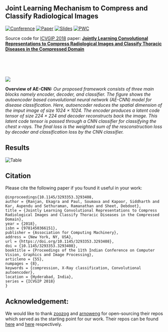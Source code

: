 

## Joint Learning Mechanism to Compress and Classify Radiological Images

[![Conference](http://img.shields.io/badge/ICVGIP-2018-4b44ce.svg)](https://cvit.iiit.ac.in/icvgip18/) [![Paper](http://img.shields.io/badge/paper-dl.acm.10.1145/3293353.3293408-B31B1B.svg)](https://dl.acm.org/doi/abs/10.1145/3293353.3293408) [![Slides](http://img.shields.io/badge/slides-pdf-orange.svg)](https://github.com/ekagra-ranjan/AE-CNN/raw/master/Paper55.pptx) [![PWC](https://img.shields.io/endpoint.svg?url=https://paperswithcode.com/badge/jointly-learning-convolutional/pneumonia-detection-on-chestx-ray14)](https://paperswithcode.com/sota/pneumonia-detection-on-chestx-ray14?p=jointly-learning-convolutional)

Source code for [ICVGIP 2018](https://cvit.iiit.ac.in/icvgip18/) paper: [**Jointly Learning Convolutional Representations to Compress Radiological Images and Classify Thoracic Diseases in the Compressed Domain**](https://dl.acm.org/doi/abs/10.1145/3293353.3293408)

<br>
<br>
<br>

![](https://github.com/ekagra-ranjan/AE-CNN/blob/master/ae-cnn-final.png)


**Overview of AE-CNN:** *Our proposed framework consists of three main blocks namely encoder, decoder, and classifier. The figure shows the autoencoder based convolutional neural network (AE-CNN) model for disease classification. Here, autoencoder reduces the spatial dimension of the imput image of size 1024 × 1024. The encoder produces a latent code tensor of size 224 × 224 and decoder reconstructs back the image. This latent code tensor is passed through a CNN classifier for classifying the chest x-rays. The final loss is the weighted sum of the resconstruction loss by decoder and classification loss by the CNN classifier.*

## Results

![Table](https://github.com/ekagra-ranjan/AE-CNN/blob/master/AE-CNN-comparison-table.png)


## Citation
Please cite the following paper if you found it useful in your work:
```
@inproceedings{10.1145/3293353.3293408,
author = {Ranjan, Ekagra and Paul, Soumava and Kapoor, Siddharth and Kar, Aupendu and Sethuraman, Ramanathan and Sheet, Debdoot},
title = {Jointly Learning Convolutional Representations to Compress Radiological Images and Classify Thoracic Diseases in the Compressed Domain},
year = {2018},
isbn = {9781450366151},
publisher = {Association for Computing Machinery},
address = {New York, NY, USA},
url = {https://doi.org/10.1145/3293353.3293408},
doi = {10.1145/3293353.3293408},
booktitle = {Proceedings of the 11th Indian Conference on Computer Vision, Graphics and Image Processing},
articleno = {55},
numpages = {8},
keywords = {compression, X-Ray classification, Convolutional autoencoder},
location = {Hyderabad, India},
series = {ICVGIP 2018}
}
```


## Acknowledgement: 
We would like to thank [zoozog](https://github.com/zoogzog/) and [arnoweng](https://github.com/arnoweng/) for open-sourcing their repos which served as the starting point for our work. Their repos can be found [here](https://github.com/zoogzog/chexnet) and [here](https://github.com/arnoweng/CheXNet) respectively. 
